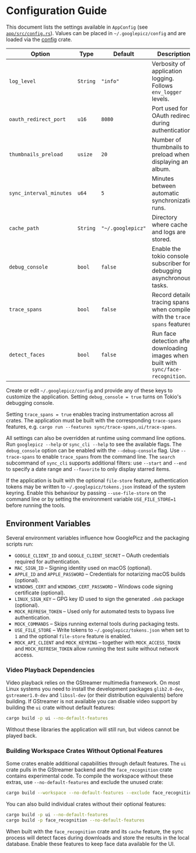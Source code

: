 # Configuration Guide

This document lists the settings available in `AppConfig` (see [`app/src/config.rs`](../app/src/config.rs)).
Values can be placed in `~/.googlepicz/config` and are loaded via the [config](https://docs.rs/config) crate.

| Option | Type | Default | Description |
| ------ | ---- | ------- | ----------- |
| `log_level` | `String` | `"info"` | Verbosity of application logging. Follows `env_logger` levels. |
| `oauth_redirect_port` | `u16` | `8080` | Port used for OAuth redirect during authentication. |
| `thumbnails_preload` | `usize` | `20` | Number of thumbnails to preload when displaying an album. |
| `sync_interval_minutes` | `u64` | `5` | Minutes between automatic synchronization runs. |
| `cache_path` | `String` | `"~/.googlepicz"` | Directory where cache and logs are stored. |
| `debug_console` | `bool` | `false` | Enable the tokio console subscriber for debugging asynchronous tasks. |
| `trace_spans` | `bool` | `false` | Record detailed tracing spans when compiled with the `trace-spans` features. |
| `detect_faces` | `bool` | `false` | Run face detection after downloading images when built with `sync/face-recognition`. |

Create or edit `~/.googlepicz/config` and provide any of these keys to customize the application. Setting `debug_console = true` turns on Tokio's debugging console.

Setting `trace_spans = true` enables tracing instrumentation across all crates. The application must be built with the corresponding `trace-spans` features, e.g. `cargo run --features sync/trace-spans,ui/trace-spans`.

All settings can also be overridden at runtime using command line options. Run `googlepicz --help` or `sync_cli --help` to see the available flags. The `debug_console` option can be enabled with the `--debug-console` flag.
Use `--trace-spans` to enable `trace_spans` from the command line.
The `search` subcommand of `sync_cli` supports additional filters: use `--start`
and `--end` to specify a date range and `--favorite` to only display starred
items.

If the application is built with the optional `file-store` feature, authentication
tokens may be written to `~/.googlepicz/tokens.json` instead of the system
keyring. Enable this behaviour by passing `--use-file-store` on the command line
or by setting the environment variable `USE_FILE_STORE=1` before running the
tools.

## Environment Variables

Several environment variables influence how GooglePicz and the packaging scripts run:

- `GOOGLE_CLIENT_ID` and `GOOGLE_CLIENT_SECRET` – OAuth credentials required for authentication.
- `MAC_SIGN_ID` – Signing identity used on macOS (optional).
- `APPLE_ID` and `APPLE_PASSWORD` – Credentials for notarizing macOS builds (optional).
- `WINDOWS_CERT` and `WINDOWS_CERT_PASSWORD` – Windows code signing certificate (optional).
- `LINUX_SIGN_KEY` – GPG key ID used to sign the generated `.deb` package (optional).
- `MOCK_REFRESH_TOKEN` – Used only for automated tests to bypass live authentication.
- `MOCK_COMMANDS` – Skips running external tools during packaging tests.
- `USE_FILE_STORE` – Write tokens to `~/.googlepicz/tokens.json` when set to `1` and the optional `file-store` feature is enabled.
- `MOCK_API_CLIENT` and `MOCK_KEYRING` – together with `MOCK_ACCESS_TOKEN` and `MOCK_REFRESH_TOKEN` allow running the test suite without network access.

### Video Playback Dependencies

Video playback relies on the GStreamer multimedia framework. On most Linux
systems you need to install the development packages `glib2.0-dev`,
`gstreamer1.0-dev` and `libssl-dev` (or their distribution equivalents) before
building. If GStreamer is not available you can disable video support by
building the `ui` crate without default features:

```bash
cargo build -p ui --no-default-features
```

Without these libraries the application will still run, but videos cannot be
played back.

### Building Workspace Crates Without Optional Features

Some crates enable additional capabilities through default features.
The `ui` crate pulls in the GStreamer backend and the `face_recognition` crate
contains experimental code. To compile the workspace without these extras, use
`--no-default-features` and exclude the unused crate:

```bash
cargo build --workspace --no-default-features --exclude face_recognition --exclude e2e
```

You can also build individual crates without their optional features:

```bash
cargo build -p ui --no-default-features
cargo build -p face_recognition --no-default-features
```

When built with the `face_recognition` crate and its `cache` feature, the sync
process will detect faces during downloads and store the results in the local
database. Enable these features to keep face data available for the UI.
